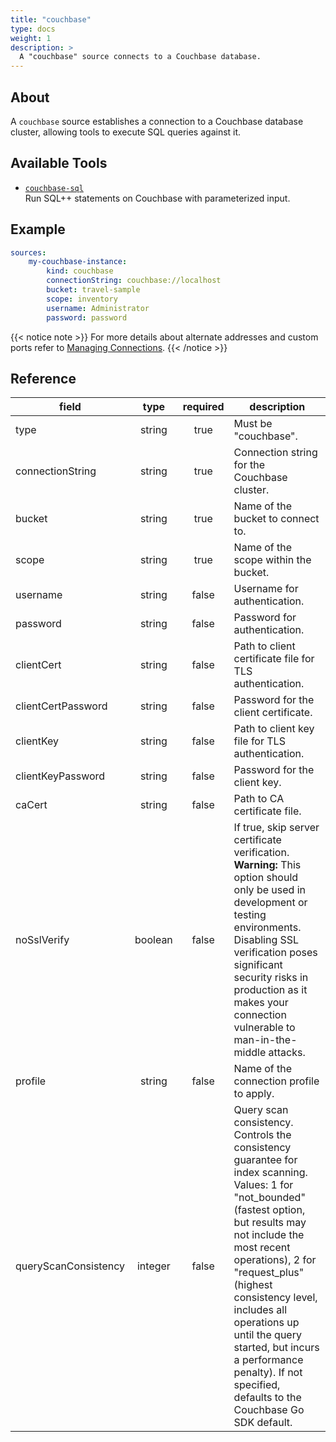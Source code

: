 ```yaml
---
title: "couchbase"
type: docs
weight: 1
description: > 
  A "couchbase" source connects to a Couchbase database.
---
```


## About

A `couchbase` source establishes a connection to a Couchbase database cluster,
allowing tools to execute SQL queries against it.

## Available Tools

- [`couchbase-sql`](../tools/couchbase/couchbase-sql.md)  
  Run SQL++ statements on Couchbase with parameterized input.

## Example

```yaml
sources:
    my-couchbase-instance:
        kind: couchbase
        connectionString: couchbase://localhost
        bucket: travel-sample
        scope: inventory
        username: Administrator
        password: password
```

{{< notice note >}}
For more details about alternate addresses and custom ports refer to [Managing Connections](https://docs.couchbase.com/java-sdk/current/howtos/managing-connections.html).
{{< /notice >}}

## Reference

| **field**            | **type** | **required** | **description**                                         |
|----------------------|:--------:|:------------:|---------------------------------------------------------|
| type                 | string   |    true      | Must be "couchbase".                                    |
| connectionString     | string   |    true      | Connection string for the Couchbase cluster.            |
| bucket               | string   |    true      | Name of the bucket to connect to.                       |
| scope                | string   |    true      | Name of the scope within the bucket.                    |
| username             | string   |    false     | Username for authentication.                            |
| password             | string   |    false     | Password for authentication.                            |
| clientCert           | string   |    false     | Path to client certificate file for TLS authentication. |
| clientCertPassword   | string   |    false     | Password for the client certificate.                    |
| clientKey            | string   |    false     | Path to client key file for TLS authentication.         |
| clientKeyPassword    | string   |    false     | Password for the client key.                            |
| caCert               | string   |    false     | Path to CA certificate file.                            |
| noSslVerify          | boolean  |    false     | If true, skip server certificate verification. **Warning:** This option should only be used in development or testing environments. Disabling SSL verification poses significant security risks in production as it makes your connection vulnerable to man-in-the-middle attacks. |
| profile              | string   |    false     | Name of the connection profile to apply.                |
| queryScanConsistency | integer  |    false     | Query scan consistency. Controls the consistency guarantee for index scanning. Values: 1 for "not_bounded" (fastest option, but results may not include the most recent operations), 2 for "request_plus" (highest consistency level, includes all operations up until the query started, but incurs a performance penalty). If not specified, defaults to the Couchbase Go SDK default. |
